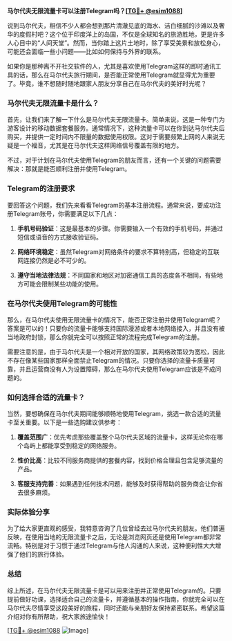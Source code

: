 **马尔代夫无限流量卡可以注册Telegram吗？[[TG💪+ @esim1088](https://t.me/s/esim1088)]**

说到马尔代夫，相信不少人都会想到那片清澈见底的海水、洁白细腻的沙滩以及奢华的度假村吧？这个位于印度洋上的岛国，不仅是全球知名的旅游胜地，更是许多人心目中的“人间天堂”。然而，当你踏上这片土地时，除了享受美景和放松身心，可能还会面临一些小问题——比如如何保持与外界的联系。

如果你是那种离不开社交软件的人，尤其是喜欢使用Telegram这样的即时通讯工具的话，那么在马尔代夫旅行期间，是否能正常使用Telegram就显得尤为重要了。毕竟，谁不想随时随地跟家人朋友分享自己在马尔代夫的美好时光呢？

### 马尔代夫无限流量卡是什么？

首先，让我们来了解一下什么是马尔代夫无限流量卡。简单来说，这是一种专门为游客设计的移动数据套餐服务。通常情况下，这种流量卡可以在你到达马尔代夫后购买，并提供一定时间内不限量的数据使用权限。这对于需要频繁上网的人来说无疑是一个福音，尤其是在马尔代夫这样网络信号覆盖有限的地方。

不过，对于计划在马尔代夫使用Telegram的朋友而言，还有一个关键的问题需要解决：那就是能否顺利注册并使用Telegram。

### Telegram的注册要求

要回答这个问题，我们先来看看Telegram的基本注册流程。通常来说，要成功注册Telegram账号，你需要满足以下几点：

1. **手机号码验证**：这是最基本的步骤。你需要输入一个有效的手机号码，并通过短信或语音的方式接收验证码。
   
2. **网络环境稳定**：虽然Telegram对网络条件的要求不算特别高，但稳定的互联网连接仍然是必不可少的。

3. **遵守当地法律法规**：不同国家和地区对加密通信工具的态度各不相同，有些地方可能会限制某些功能的使用。

### 在马尔代夫使用Telegram的可能性

那么，在马尔代夫使用无限流量卡的情况下，能否正常注册并使用Telegram呢？答案是可以的！只要你的流量卡能够支持国际漫游或者本地网络接入，并且没有被当地政府封锁，那么你就完全可以按照正常的流程完成Telegram的注册。

需要注意的是，由于马尔代夫是一个相对开放的国家，其网络政策较为宽松，因此不存在像某些国家那样全面禁止Telegram的情况。只要你选择的流量卡质量可靠，并且运营商没有人为设置障碍，那么在马尔代夫使用Telegram应该是不成问题的。

### 如何选择合适的流量卡？

当然，要想确保在马尔代夫期间能够顺畅地使用Telegram，挑选一款合适的流量卡至关重要。以下是一些选购建议供参考：

1. **覆盖范围广**：优先考虑那些覆盖整个马尔代夫区域的流量卡，这样无论你在哪个岛屿上都能享受到稳定的网络服务。

2. **性价比高**：比较不同服务商提供的套餐内容，找到价格合理且包含足够流量的产品。

3. **客服支持完善**：如果遇到任何技术问题，能够及时获得帮助的服务商会让你省去很多麻烦。

### 实际体验分享

为了给大家更直观的感受，我特意咨询了几位曾经去过马尔代夫的朋友。他们普遍反映，在使用当地的无限流量卡之后，无论是浏览网页还是使用Telegram都非常流畅。特别是对于习惯于通过Telegram与他人沟通的人来说，这种便利性大大增强了他们的旅行体验。

### 总结

综上所述，在马尔代夫无限流量卡是可以用来注册并正常使用Telegram的。只要提前做好功课，选择适合自己的流量卡，并遵循基本的操作指南，你就完全可以在马尔代夫尽情享受这段美好的旅程，同时还能与亲朋好友保持紧密联系。希望这篇介绍对你有所帮助，祝大家旅途愉快！

[[TG💪+ @esim1088](https://t.me/s/esim1088) ![Image](https://i.postimg.cc/4NQfJmqS/Snipaste-2025-05-13-00-14-12.png)]